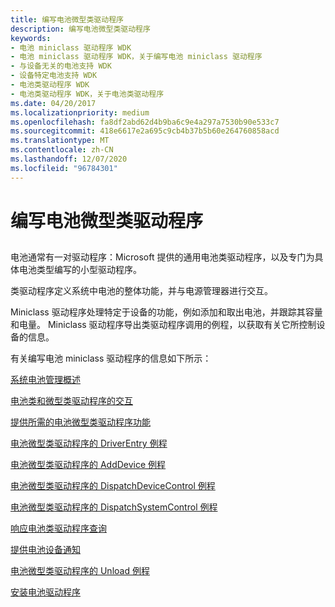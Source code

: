 ```yaml
---
title: 编写电池微型类驱动程序
description: 编写电池微型类驱动程序
keywords:
- 电池 miniclass 驱动程序 WDK
- 电池 miniclass 驱动程序 WDK，关于编写电池 miniclass 驱动程序
- 与设备无关的电池支持 WDK
- 设备特定电池支持 WDK
- 电池类驱动程序 WDK
- 电池类驱动程序 WDK，关于电池类驱动程序
ms.date: 04/20/2017
ms.localizationpriority: medium
ms.openlocfilehash: fa8df2abd62d4b9ba6c9e4a297a7530b90e533c7
ms.sourcegitcommit: 418e6617e2a695c9cb4b37b5b60e264760858acd
ms.translationtype: MT
ms.contentlocale: zh-CN
ms.lasthandoff: 12/07/2020
ms.locfileid: "96784301"
---
```

# <a name="writing-battery-miniclass-drivers"></a>编写电池微型类驱动程序


## <span id="ddk_writing_battery_miniclass_drivers_dg"></span><span id="DDK_WRITING_BATTERY_MINICLASS_DRIVERS_DG"></span>


电池通常有一对驱动程序：Microsoft 提供的通用电池类驱动程序，以及专门为具体电池类型编写的小型驱动程序。

类驱动程序定义系统中电池的整体功能，并与电源管理器进行交互。

Miniclass 驱动程序处理特定于设备的功能，例如添加和取出电池，并跟踪其容量和电量。 Miniclass 驱动程序导出类驱动程序调用的例程，以获取有关它所控制设备的信息。

有关编写电池 miniclass 驱动程序的信息如下所示：

[系统电池管理概述](overview-of-system-battery-management.md)

[电池类和微型类驱动程序的交互](interaction-of-battery-class-and-miniclass-drivers.md)

[提供所需的电池微型类驱动程序功能](supplying-required-battery-miniclass-driver-functionality.md)

[电池微型类驱动程序的 DriverEntry 例程](driverentry-routine-of-a-battery-miniclass-driver.md)

[电池微型类驱动程序的 AddDevice 例程](adddevice-routine-of-a-battery-miniclass-driver.md)

[电池微型类驱动程序的 DispatchDeviceControl 例程](dispatchdevicecontrol-routine-of-a-battery-miniclass-driver.md)

[电池微型类驱动程序的 DispatchSystemControl 例程](dispatchsystemcontrol-routine-of-a-battery-miniclass-driver.md)

[响应电池类驱动程序查询](responding-to-battery-class-driver-queries.md)

[提供电池设备通知](supplying-battery-device-notification.md)

[电池微型类驱动程序的 Unload 例程](unload-routine-of-a-battery-miniclass-driver.md)

[安装电池驱动程序](installing-a-battery-driver.md)

 

 




